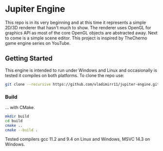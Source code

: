 # Jupiter Engine 
This repo is in its very beginning and at this time it represents a simple 2D/3D renderer that hasn't much to show. The renderer uses OpenGL for graphics API as most of the core OpenGL objects are abstracted away. Next to come is a simple scene editor. This project is inspired by TheCherno game engine series on YouTube.

## Getting Started 
This engine is intended to run under Windows and Linux and occasionally is tested it compiles on both platforms. To clone the repo use:
```bash
git clone --recursive https://github.com/vladimirr11/jupiter-engine.git
```

### Build 
... with CMake. 
```bash
mkdir build
cd build
cmake ..
cmake --build .
```
Tested compilers gcc 11.2 and 9.4 on Linux and Windows, MSVC 14.3 on Windows. 
